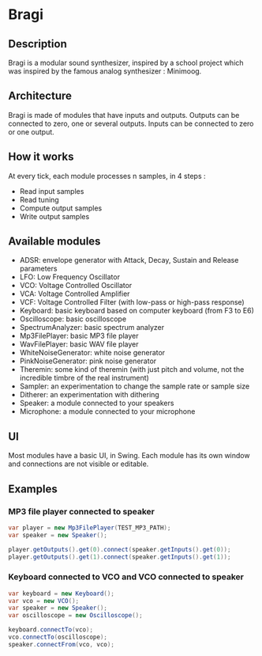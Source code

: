 # Bragi
## Description
Bragi is a modular sound synthesizer, inspired by a school project which was inspired by the famous analog synthesizer : Minimoog.
## Architecture
Bragi is made of modules that have inputs and outputs.
Outputs can be connected to zero, one or several outputs.
Inputs can be connected to zero or one output.
## How it works
At every tick, each module processes n samples, in 4 steps :
* Read input samples
* Read tuning
* Compute output samples
* Write output samples
## Available modules
* ADSR: envelope generator with Attack, Decay, Sustain and Release parameters
* LFO: Low Frequency Oscillator
* VCO: Voltage Controlled Oscillator
* VCA: Voltage Controlled Amplifier
* VCF: Voltage Controlled Filter (with low-pass or high-pass response)
* Keyboard: basic keyboard based on computer keyboard (from F3 to E6)
* Oscilloscope: basic oscilloscope
* SpectrumAnalyzer: basic spectrum analyzer
* Mp3FilePlayer: basic MP3 file player
* WavFilePlayer: basic WAV file player
* WhiteNoiseGenerator: white noise generator
* PinkNoiseGenerator: pink noise generator
* Theremin: some kind of theremin (with just pitch and volume, not the incredible timbre of the real instrument)
* Sampler: an experimentation to change the sample rate or sample size
* Ditherer: an experimentation with dithering
* Speaker: a module connected to your speakers
* Microphone: a module connected to your microphone
## UI
Most modules have a basic UI, in Swing.
Each module has its own window and connections are not visible or editable.
## Examples
### MP3 file player connected to speaker
```java
var player = new Mp3FilePlayer(TEST_MP3_PATH);
var speaker = new Speaker();

player.getOutputs().get(0).connect(speaker.getInputs().get(0));
player.getOutputs().get(1).connect(speaker.getInputs().get(1));
```
### Keyboard connected to VCO and VCO connected to speaker
```java
var keyboard = new Keyboard();
var vco = new VCO();
var speaker = new Speaker();
var oscilloscope = new Oscilloscope();

keyboard.connectTo(vco);
vco.connectTo(oscilloscope);
speaker.connectFrom(vco, vco);
```